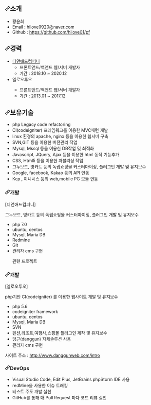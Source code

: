 <article class="markdown-body entry-content container-lg" itemprop="text"><h1 dir="auto"><a id="user-content-소개" class="anchor" aria-hidden="true" href="#소개"><svg class="octicon octicon-link" viewBox="0 0 16 16" version="1.1" width="16" height="16" aria-hidden="true"><path fill-rule="evenodd" d="M7.775 3.275a.75.75 0 001.06 1.06l1.25-1.25a2 2 0 112.83 2.83l-2.5 2.5a2 2 0 01-2.83 0 .75.75 0 00-1.06 1.06 3.5 3.5 0 004.95 0l2.5-2.5a3.5 3.5 0 00-4.95-4.95l-1.25 1.25zm-4.69 9.64a2 2 0 010-2.83l2.5-2.5a2 2 0 012.83 0 .75.75 0 001.06-1.06 3.5 3.5 0 00-4.95 0l-2.5 2.5a3.5 3.5 0 004.95 4.95l1.25-1.25a.75.75 0 00-1.06-1.06l-1.25 1.25a2 2 0 01-2.83 0z"></path></svg></a>소개</h1>
<ul dir="auto">
<li>황윤희</li>
<li>Email : <a href="mailto:hilove0920@naver.com">hilove0920@naver.com</a></li>
<li>Github : <a href="https://github.com/hilove01/pf">https://github.com/hilove01/pf</a></li>
</ul>
<h1 dir="auto"><a id="user-content-경력" class="anchor" aria-hidden="true" href="#경력"><svg class="octicon octicon-link" viewBox="0 0 16 16" version="1.1" width="16" height="16" aria-hidden="true"><path fill-rule="evenodd" d="M7.775 3.275a.75.75 0 001.06 1.06l1.25-1.25a2 2 0 112.83 2.83l-2.5 2.5a2 2 0 01-2.83 0 .75.75 0 00-1.06 1.06 3.5 3.5 0 004.95 0l2.5-2.5a3.5 3.5 0 00-4.95-4.95l-1.25 1.25zm-4.69 9.64a2 2 0 010-2.83l2.5-2.5a2 2 0 012.83 0 .75.75 0 001.06-1.06 3.5 3.5 0 00-4.95 0l-2.5 2.5a3.5 3.5 0 004.95 4.95l1.25-1.25a.75.75 0 00-1.06-1.06l-1.25 1.25a2 2 0 01-2.83 0z"></path></svg></a>경력</h1>
<ul dir="auto">
<li><a href="http://dandadcompany.co.kr/" rel="nofollow">디앤애드컴퍼니</a>
<ul dir="auto">
<li>프론트앤드/백앤드 웹/서버 개발자</li>
<li>기간 : 2018.10 ~ 2020.12</li>
</ul>
</li>
<li>옐로오투오</li>
<ul dir="auto">
<li>프론트앤드/백앤드 웹/서버 개발자</li>
<li>기간 : 2013.01 ~ 2017.12</li>
</ul>
</li>
</ul>
<h1 dir="auto"><a id="user-content-보유기술" class="anchor" aria-hidden="true" href="#보유기술"><svg class="octicon octicon-link" viewBox="0 0 16 16" version="1.1" width="16" height="16" aria-hidden="true"><path fill-rule="evenodd" d="M7.775 3.275a.75.75 0 001.06 1.06l1.25-1.25a2 2 0 112.83 2.83l-2.5 2.5a2 2 0 01-2.83 0 .75.75 0 00-1.06 1.06 3.5 3.5 0 004.95 0l2.5-2.5a3.5 3.5 0 00-4.95-4.95l-1.25 1.25zm-4.69 9.64a2 2 0 010-2.83l2.5-2.5a2 2 0 012.83 0 .75.75 0 001.06-1.06 3.5 3.5 0 00-4.95 0l-2.5 2.5a3.5 3.5 0 004.95 4.95l1.25-1.25a.75.75 0 00-1.06-1.06l-1.25 1.25a2 2 0 01-2.83 0z"></path></svg></a>보유기술</h1>
<ul dir="auto">
<li>php Legacy code refactoring</li>
<li>CI(codeigniter) 프레임워크를 이용한 MVC패턴 개발</li>
<li>linux 환경의 apache, nginx 등을 이용한 웹서버 구축</li>
<li>SVN,GIT 등을 이용한 버전관리 작업</li>
<li>Mysql, Mssql 등을 이용한 DB작업 및 최적화</li>
<li>Javascript, JQuery, Ajax 등을 이용한 html 동적 기능추가</li>
<li>CSS, Html5 등을 이용한 퍼블리싱 작업</li>
<li>그누보드, 영카트 등의 독립쇼핑몰 커스터마이징, 플러그인 개발 및 유지보수</li>
<li>Google, facebook, Kakao 등의 API 연동</li>
<li>Kcp , 이니시스 등의 web,mobile PG 모듈 연동</li>
</ul>

<h3 dir="auto"><a id="user-content-개발" class="anchor" aria-hidden="true" href="#개발"><svg class="octicon octicon-link" viewBox="0 0 16 16" version="1.1" width="16" height="16" aria-hidden="true"><path fill-rule="evenodd" d="M7.775 3.275a.75.75 0 001.06 1.06l1.25-1.25a2 2 0 112.83 2.83l-2.5 2.5a2 2 0 01-2.83 0 .75.75 0 00-1.06 1.06 3.5 3.5 0 004.95 0l2.5-2.5a3.5 3.5 0 00-4.95-4.95l-1.25 1.25zm-4.69 9.64a2 2 0 010-2.83l2.5-2.5a2 2 0 012.83 0 .75.75 0 001.06-1.06 3.5 3.5 0 00-4.95 0l-2.5 2.5a3.5 3.5 0 004.95 4.95l1.25-1.25a.75.75 0 00-1.06-1.06l-1.25 1.25a2 2 0 01-2.83 0z"></path></svg></a>개발</h3>
<p dir="auto">[디앤애드컴퍼니]</p>
<p dir="auto">그누보드, 영카트 등의 독립쇼핑몰 커스터마이징, 플러그인 개발 및 유지보수</p>
<ul dir="auto">
<li>php 7.0</li>
<li>ubuntu, centos</li>
<li>Mysql, Maria DB</li>
<li>Redmine</li>
<li>Git</li>
<li>관리자 cms 구현</li>
<p>관련 프로젝트</p>
</ul>

<h3 dir="auto"><a id="user-content-개발1" class="anchor" aria-hidden="true" href="#개발1"><svg class="octicon octicon-link" viewBox="0 0 16 16" version="1.1" width="16" height="16" aria-hidden="true"><path fill-rule="evenodd" d="M7.775 3.275a.75.75 0 001.06 1.06l1.25-1.25a2 2 0 112.83 2.83l-2.5 2.5a2 2 0 01-2.83 0 .75.75 0 00-1.06 1.06 3.5 3.5 0 004.95 0l2.5-2.5a3.5 3.5 0 00-4.95-4.95l-1.25 1.25zm-4.69 9.64a2 2 0 010-2.83l2.5-2.5a2 2 0 012.83 0 .75.75 0 001.06-1.06 3.5 3.5 0 00-4.95 0l-2.5 2.5a3.5 3.5 0 004.95 4.95l1.25-1.25a.75.75 0 00-1.06-1.06l-1.25 1.25a2 2 0 01-2.83 0z"></path></svg></a>개발</h3>
<p dir="auto">[옐로오투오]</p>
<p dir="auto">php기반 CI(codeigniter) 를 이용한 웹사이트 개발 및 유지보수</p>
<ul dir="auto">
<li>php 5.6</li>
<li>codeigniter framework</li>
<li>ubuntu, centos</li>
<li>Mysql, Maria DB</li>
<li>SVN</li>
<li>펜션,리조트,여행사,쇼핑몰 플러그인 제작 및 유지보수</li>
<li>당근(danggun) 자체솔루션 사용</li>
<li>관리자 cms 구현</li>
</ul>
<p dir="auto">사이트 주소 : <a href="http://www.danggunweb.com/intro" rel="nofollow">http://www.danggunweb.com/intro</a></p>
<h3 dir="auto"><a id="user-content-devops" class="anchor" aria-hidden="true" href="#devops"><svg class="octicon octicon-link" viewBox="0 0 16 16" version="1.1" width="16" height="16" aria-hidden="true"><path fill-rule="evenodd" d="M7.775 3.275a.75.75 0 001.06 1.06l1.25-1.25a2 2 0 112.83 2.83l-2.5 2.5a2 2 0 01-2.83 0 .75.75 0 00-1.06 1.06 3.5 3.5 0 004.95 0l2.5-2.5a3.5 3.5 0 00-4.95-4.95l-1.25 1.25zm-4.69 9.64a2 2 0 010-2.83l2.5-2.5a2 2 0 012.83 0 .75.75 0 001.06-1.06 3.5 3.5 0 00-4.95 0l-2.5 2.5a3.5 3.5 0 004.95 4.95l1.25-1.25a.75.75 0 00-1.06-1.06l-1.25 1.25a2 2 0 01-2.83 0z"></path></svg></a>DevOps</h3>
<ul dir="auto">
<li>Visual Studio Code, Edit Plus, JetBrains phpStorm IDE 사용</li>
<li>redMine을 사용한 이슈 트래킹</li>
<li>테스트 주도 개발 실천</li>
<li>GitHub를 통해 매 Pull Request 마다 코드 리뷰 실천</li>
</ul>
</article>
